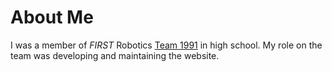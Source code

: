 # About Me
I was a member of *FIRST* Robotics [Team 1991](http://www.team1991.com/ "Team1991's Homepage") in high school.
My role on the team was developing and maintaining the website.
